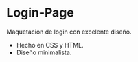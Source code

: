 # Login-Page
Maquetacion de login con excelente diseño.

- Hecho en CSS y HTML.
- Diseño minimalista.
